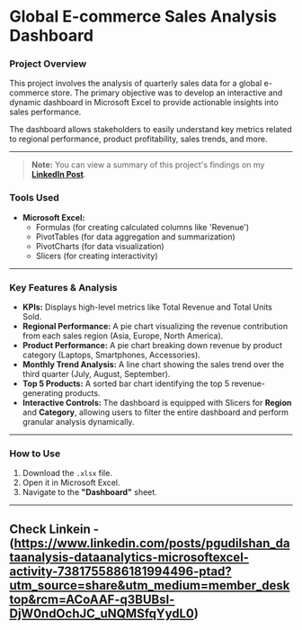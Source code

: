 # Global E-commerce Sales Analysis Dashboard

### Project Overview
This project involves the analysis of quarterly sales data for a global e-commerce store. The primary objective was to develop an interactive and dynamic dashboard in Microsoft Excel to provide actionable insights into sales performance.

The dashboard allows stakeholders to easily understand key metrics related to regional performance, product profitability, sales trends, and more.

---

> **Note:** You can view a summary of this project's findings on my [**LinkedIn Post**](https://www.linkedin.com/posts/pgudilshan_dataanalysis-dataanalytics-microsoftexcel-activity-7381755886181994496-ptad?utm_source=share&utm_medium=member_desktop&rcm=ACoAAF-q3BUBsl-DjW0ndOchJC_uNQMSfqYydL0).

### Tools Used
*   **Microsoft Excel:**
    *   Formulas (for creating calculated columns like 'Revenue')
    *   PivotTables (for data aggregation and summarization)
    *   PivotCharts (for data visualization)
    *   Slicers (for creating interactivity)

---

### Key Features & Analysis
*   **KPIs:** Displays high-level metrics like Total Revenue and Total Units Sold.
*   **Regional Performance:** A pie chart visualizing the revenue contribution from each sales region (Asia, Europe, North America).
*   **Product Performance:** A pie chart breaking down revenue by product category (Laptops, Smartphones, Accessories).
*   **Monthly Trend Analysis:** A line chart showing the sales trend over the third quarter (July, August, September).
*   **Top 5 Products:** A sorted bar chart identifying the top 5 revenue-generating products.
*   **Interactive Controls:** The dashboard is equipped with Slicers for **Region** and **Category**, allowing users to filter the entire dashboard and perform granular analysis dynamically.

---

### How to Use
1.  Download the `.xlsx` file.
2.  Open it in Microsoft Excel.
3.  Navigate to the **"Dashboard"** sheet.

---
Check Linkein - (https://www.linkedin.com/posts/pgudilshan_dataanalysis-dataanalytics-microsoftexcel-activity-7381755886181994496-ptad?utm_source=share&utm_medium=member_desktop&rcm=ACoAAF-q3BUBsl-DjW0ndOchJC_uNQMSfqYydL0)
---
